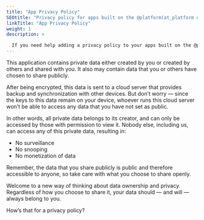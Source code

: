 ```yaml
---
title: "App Privacy Policy"
SEOtitle: "Privacy policy for apps built on the @platform(at_platform or AtPlatform)"
linkTitle: "App Privacy Policy"
weight: 1
description: >

  If you need help adding a privacy policy to your apps built on the @platform,here is draft template for you to get started.
---
```



This application contains private data either created by you or created by others and shared with you. It also may contain data that you or others have chosen to share publicly. 

After being encrypted, this data is sent to a cloud server that provides backup and synchronization with other devices. But don’t worry — since the keys to this data remain on your device, whoever runs this cloud server won’t be able to access any data that you have not set as public. 

In other words, all private data belongs to its creator, and can only be accessed by those with permission to view it. Nobody else, including us, can access any of this private data, resulting in:
- No surveillance
- No snooping
- No monetization of data

Remember, the data that you share publicly is public and therefore accessible to anyone, so take care with what you choose to share openly.

Welcome to a new way of thinking about data ownership and privacy. Regardless of how you choose to share it, your data should — and will — always belong to you. 

How’s that for a privacy policy?
